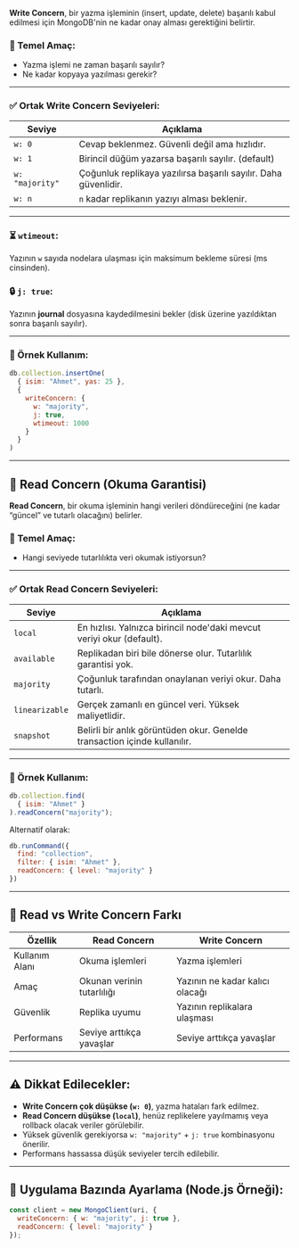 

**Write Concern**, bir yazma işleminin (insert, update, delete) başarılı kabul edilmesi için MongoDB'nin ne kadar onay alması gerektiğini belirtir.

### 🎯 Temel Amaç:

- Yazma işlemi ne zaman başarılı sayılır?
- Ne kadar kopyaya yazılması gerekir?

---

### ✅ Ortak Write Concern Seviyeleri:

|Seviye|Açıklama|
|---|---|
|`w: 0`|Cevap beklenmez. Güvenli değil ama hızlıdır.|
|`w: 1`|Birincil düğüm yazarsa başarılı sayılır. (default)|
|`w: "majority"`|Çoğunluk replikaya yazılırsa başarılı sayılır. Daha güvenlidir.|
|`w: n`|`n` kadar replikanın yazıyı alması beklenir.|

---

### ⏳ `wtimeout`:

Yazının `w` sayıda nodelara ulaşması için maksimum bekleme süresi (ms cinsinden).

### 🔒 `j: true`:

Yazının **journal** dosyasına kaydedilmesini bekler (disk üzerine yazıldıktan sonra başarılı sayılır).

---

### 🧪 Örnek Kullanım:

```js
db.collection.insertOne(
  { isim: "Ahmet", yas: 25 },
  {
    writeConcern: {
      w: "majority",
      j: true,
      wtimeout: 1000
    }
  }
)
```

---

## 🔷 **Read Concern (Okuma Garantisi)**

**Read Concern**, bir okuma işleminin hangi verileri döndüreceğini (ne kadar “güncel” ve tutarlı olacağını) belirler.

### 🎯 Temel Amaç:

- Hangi seviyede tutarlılıkta veri okumak istiyorsun?

---

### ✅ Ortak Read Concern Seviyeleri:

|Seviye|Açıklama|
|---|---|
|`local`|En hızlısı. Yalnızca birincil node'daki mevcut veriyi okur (default).|
|`available`|Replikadan biri bile dönerse olur. Tutarlılık garantisi yok.|
|`majority`|Çoğunluk tarafından onaylanan veriyi okur. Daha tutarlı.|
|`linearizable`|Gerçek zamanlı en güncel veri. Yüksek maliyetlidir.|
|`snapshot`|Belirli bir anlık görüntüden okur. Genelde transaction içinde kullanılır.|

---

### 🧪 Örnek Kullanım:

```js
db.collection.find(
  { isim: "Ahmet" }
).readConcern("majority");
```

Alternatif olarak:

```js
db.runCommand({
  find: "collection",
  filter: { isim: "Ahmet" },
  readConcern: { level: "majority" }
})
```

---

## 🔄 Read vs Write Concern Farkı

|Özellik|Read Concern|Write Concern|
|---|---|---|
|Kullanım Alanı|Okuma işlemleri|Yazma işlemleri|
|Amaç|Okunan verinin tutarlılığı|Yazının ne kadar kalıcı olacağı|
|Güvenlik|Replika uyumu|Yazının replikalara ulaşması|
|Performans|Seviye arttıkça yavaşlar|Seviye arttıkça yavaşlar|

---

## ⚠️ Dikkat Edilecekler:

- **Write Concern çok düşükse (`w: 0`)**, yazma hataları fark edilmez.
- **Read Concern düşükse (`local`)**, henüz replikelere yayılmamış veya rollback olacak veriler görülebilir.
- Yüksek güvenlik gerekiyorsa `w: "majority"` + `j: true` kombinasyonu önerilir.
- Performans hassassa düşük seviyeler tercih edilebilir.

---

## 🔁 Uygulama Bazında Ayarlama (Node.js Örneği):

```js
const client = new MongoClient(uri, {
  writeConcern: { w: "majority", j: true },
  readConcern: { level: "majority" }
});
```
